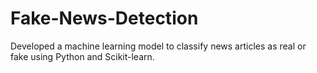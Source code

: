 # Fake-News-Detection
Developed a machine learning model to classify news articles as real or fake using Python and Scikit-learn.
